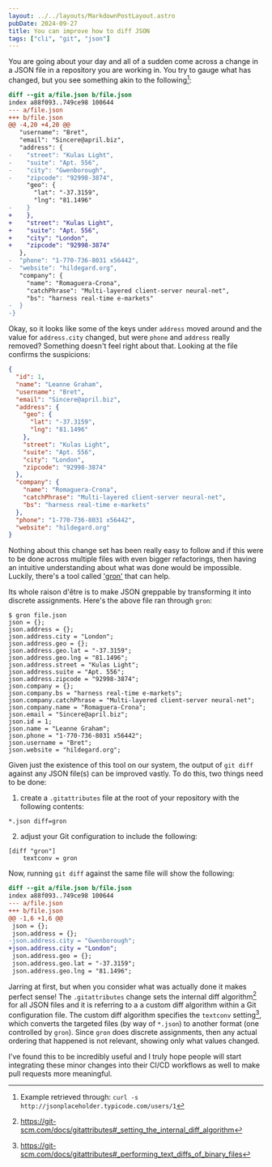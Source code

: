 ```yaml
---
layout: ../../layouts/MarkdownPostLayout.astro
pubDate: 2024-09-27
title: You can improve how to diff JSON
tags: ["cli", "git", "json"]
---
```

You are going about your day and all of a sudden come across a change in a JSON file in a repository you are working in. You try to gauge what has changed, but you see something akin to the following[^1]:

```diff
diff --git a/file.json b/file.json
index a88f093..749ce98 100644
--- a/file.json
+++ b/file.json
@@ -4,20 +4,20 @@
   "username": "Bret",
   "email": "Sincere@april.biz",
   "address": {
-    "street": "Kulas Light",
-    "suite": "Apt. 556",
-    "city": "Gwenborough",
-    "zipcode": "92998-3874",
     "geo": {
       "lat": "-37.3159",
       "lng": "81.1496"
-    }
+    },
+    "street": "Kulas Light",
+    "suite": "Apt. 556",
+    "city": "London",
+    "zipcode": "92998-3874"
   },
-  "phone": "1-770-736-8031 x56442",
-  "website": "hildegard.org",
   "company": {
     "name": "Romaguera-Crona",
     "catchPhrase": "Multi-layered client-server neural-net",
     "bs": "harness real-time e-markets"
-  }
-}
```

Okay, so it looks like some of the keys under `address` moved around and the value for `address.city` changed, but were `phone` and `address` really removed? Something doesn't feel right about that. Looking at the file confirms the suspicions:

```json
{
  "id": 1,
  "name": "Leanne Graham",
  "username": "Bret",
  "email": "Sincere@april.biz",
  "address": {
    "geo": {
      "lat": "-37.3159",
      "lng": "81.1496"
    },
    "street": "Kulas Light",
    "suite": "Apt. 556",
    "city": "London",
    "zipcode": "92998-3874"
  },
  "company": {
    "name": "Romaguera-Crona",
    "catchPhrase": "Multi-layered client-server neural-net",
    "bs": "harness real-time e-markets"
  },
  "phone": "1-770-736-8031 x56442",
  "website": "hildegard.org"
}
```

Nothing about this change set has been really easy to follow and if this were to be done across multiple files with even bigger refactorings, then having an intuitive understanding about what was done would be impossible. Luckily, there's a tool called ['gron'](https://github.com/tomnomnom/gron) that can help.

Its whole raison d'être is to make JSON greppable by transforming it into discrete assignments. Here's the above file ran through `gron`:

```console
$ gron file.json
json = {};
json.address = {};
json.address.city = "London";
json.address.geo = {};
json.address.geo.lat = "-37.3159";
json.address.geo.lng = "81.1496";
json.address.street = "Kulas Light";
json.address.suite = "Apt. 556";
json.address.zipcode = "92998-3874";
json.company = {};
json.company.bs = "harness real-time e-markets";
json.company.catchPhrase = "Multi-layered client-server neural-net";
json.company.name = "Romaguera-Crona";
json.email = "Sincere@april.biz";
json.id = 1;
json.name = "Leanne Graham";
json.phone = "1-770-736-8031 x56442";
json.username = "Bret";
json.website = "hildegard.org";
```

Given just the existence of this tool on our system, the output of `git diff` against any JSON file(s) can be improved vastly. To do this, two things need to be done:

1. create a `.gitattributes` file at the root of your repository with the following contents:

```plaintext
*.json diff=gron
```

2. adjust your Git configuration to include the following:

```plaintext
[diff "gron"]
    textconv = gron
```

Now, running `git diff` against the same file will show the following:

```diff
diff --git a/file.json b/file.json
index a88f093..749ce98 100644
--- a/file.json
+++ b/file.json
@@ -1,6 +1,6 @@
 json = {};
 json.address = {};
-json.address.city = "Gwenborough";
+json.address.city = "London";
 json.address.geo = {};
 json.address.geo.lat = "-37.3159";
 json.address.geo.lng = "81.1496";
```

Jarring at first, but when you consider what was actually done it makes perfect sense! The `.gitattributes` change sets the internal diff algorithm[^2] for all JSON files and it is referring to a a custom diff algorithm within a Git configuration file. The custom diff algorithm specifies the `textconv` setting[^3], which converts the targeted files (by way of `*.json`) to another format (one controlled by `gron`). Since `gron` does discrete assignments, then any actual ordering that happened is not relevant, showing only what values changed.

I've found this to be incredibly useful and I truly hope people will start integrating these minor changes into their CI/CD workflows as well to make pull requests more meaningful.

[^1]: Example retrieved through: `curl -s http://jsonplaceholder.typicode.com/users/1`
[^2]: https://git-scm.com/docs/gitattributes#_setting_the_internal_diff_algorithm
[^3]: https://git-scm.com/docs/gitattributes#_performing_text_diffs_of_binary_files
